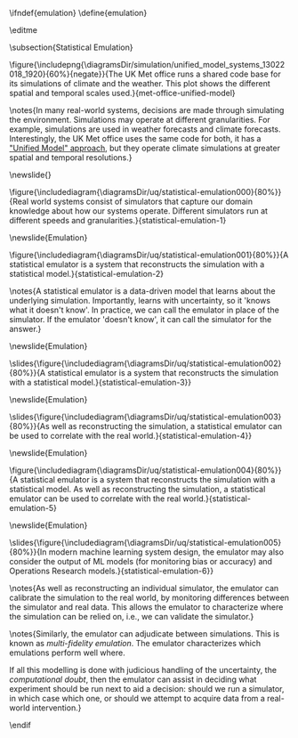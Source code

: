 \ifndef{emulation}
\define{emulation}

\editme

\subsection{Statistical Emulation}

\figure{\includepng{\diagramsDir/simulation/unified_model_systems_13022018_1920}{60%}{negate}}{The UK Met office runs a shared code base for its simulations of climate and the weather. This plot shows the different spatial and temporal scales used.}{met-office-unified-model}

\notes{In many real-world systems, decisions are made through simulating the environment. Simulations may operate at different granularities. For example, simulations are used in weather forecasts and climate forecasts. Interestingly, the UK Met office uses the same code for both, it has a ["Unified Model" approach](https://www.metoffice.gov.uk/research/approach/modelling-systems/unified-model/index), but they operate climate simulations at greater spatial and temporal resolutions.}

\newslide{}

\figure{\includediagram{\diagramsDir/uq/statistical-emulation000}{80%}}{Real world systems consist of simulators that capture our domain knowledge about how our systems operate. Different simulators run at different speeds and granularities.}{statistical-emulation-1}


\newslide{Emulation}

\figure{\includediagram{\diagramsDir/uq/statistical-emulation001}{80%}}{A statistical emulator is a system that reconstructs the simulation with a statistical model.}{statistical-emulation-2}

\notes{A statistical emulator is a data-driven model that learns about the underlying simulation. Importantly, learns with uncertainty, so it 'knows what it doesn't know'. In practice, we can call the emulator in place of the simulator. If the emulator 'doesn't know', it can call the simulator for the answer.}


\newslide{Emulation}

\slides{\figure{\includediagram{\diagramsDir/uq/statistical-emulation002}{80%}}{A statistical emulator is a system that reconstructs the simulation with a statistical model.}{statistical-emulation-3}}

\newslide{Emulation}

\slides{\figure{\includediagram{\diagramsDir/uq/statistical-emulation003}{80%}}{As well as reconstructing the simulation, a statistical emulator can be used to correlate with the real world.}{statistical-emulation-4}}

\newslide{Emulation}

\figure{\includediagram{\diagramsDir/uq/statistical-emulation004}{80%}}{A statistical emulator is a system that reconstructs the simulation with a statistical model. As well as reconstructing the simulation, a statistical emulator can be used to correlate with the real world.}{statistical-emulation-5}

\newslide{Emulation}

\slides{\figure{\includediagram{\diagramsDir/uq/statistical-emulation005}{80%}}{In modern machine learning system design, the emulator may also consider the output of ML models (for monitoring bias or accuracy) and Operations Research models.}{statistical-emulation-6}}

\notes{As well as reconstructing an individual simulator, the emulator can calibrate the simulation to the real world, by monitoring differences between the simulator and real data. This allows the emulator to characterize where the simulation can be relied on, i.e., we can validate the simulator.}

\notes{Similarly, the emulator can adjudicate between simulations. This is known as *multi-fidelity emulation*. The emulator characterizes which emulations perform well where.

If all this modelling is done with judicious handling of the uncertainty, the *computational doubt*, then the emulator can assist in deciding what experiment should be run next to aid a decision: should we run a simulator, in which case which one, or should we attempt to acquire data from a real-world intervention.}

\endif
